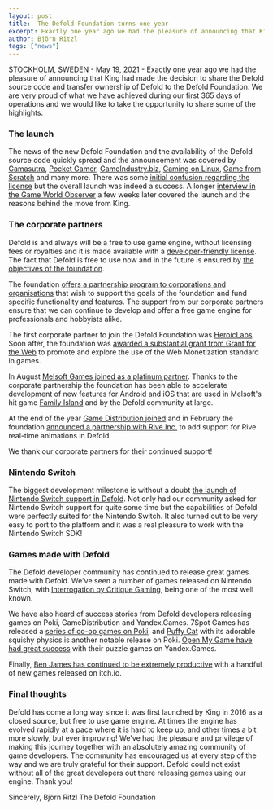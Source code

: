 ```yaml
---
layout: post
title:  The Defold Foundation turns one year
excerpt: Exactly one year ago we had the pleasure of announcing that King had decided to share the Defold source code and transfer ownership of Defold to the Defold Foundation. We are very proud of what we have achieved during our first 365 days of operations and we would like to take the opportunity to share some of the highlights.
author: Björn Ritzl
tags: ["news"]
---
```


STOCKHOLM, SWEDEN - May 19, 2021 - Exactly one year ago we had the pleasure of announcing that King had made the decision to share the Defold source code and transfer ownership of Defold to the Defold Foundation. We are very proud of what we have achieved during our first 365 days of operations and we would like to take the opportunity to share some of the highlights.


### The launch
The news of the new Defold Foundation and the availability of the Defold source code quickly spread and the announcement was covered by [Gamasutra](https://www.gamasutra.com/view/news/363208/King_has_opened_up_and_relinquished_control_of_the_Defold_game_engine.php), [Pocket Gamer](https://www.pocketgamer.biz/news/73390/king-defold-open-source/), [GameIndustry.biz](https://www.gamesindustry.biz/articles/2020-09-16-former-cd-projekt-and-techland-devs-form-new-studio-starward-industries), [Gaming on Linux](https://www.gamingonlinux.com/2020/05/cross-platform-game-engine-defold-is-now-open-source), [Game from Scratch](https://www.youtube.com/watch?v=ukpU058YN0I) and many more. There was some [initial confusion regarding the license](https://defold.com/2020/05/20/Some-thoughts-on-the-open-source-discussion/) but the overall launch was indeed a success. A longer [interview in the Game World Observer](https://gameworldobserver.com/2020/06/05/defold) a few weeks later covered the launch and the reasons behind the move from King.


### The corporate partners
Defold is and always will be a free to use game engine, without licensing fees or royalties and it is made available with a [developer-friendly license](https://defold.com/license/). The fact that Defold is free to use now and in the future is ensured by [the objectives of the foundation](https://defold.com/foundation/).

The foundation [offers a partnership program to corporations and organisations](https://defold.com/corporate-partnerships/) that wish to support the goals of the foundation and fund specific functionality and features. The support from our corporate partners ensure that we can continue to develop and offer a free game engine for professionals and hobbyists alike.

The first corporate partner to join the Defold Foundation was [HeroicLabs](https://defold.com/2020/05/26/Heroic-Labs-joins-as-a-corporate-partner/). Soon after, the foundation was [awarded a substantial grant from Grant for the Web](https://defold.com/2020/06/09/Defold-is-awarded-a-grant-from-Grant-for-the-Web/) to promote and explore the use of the Web Monetization standard in games.

In August [Melsoft Games joined as a platinum partner](https://defold.com/2020/08/11/Melsoft-Games-partners-with-the-Defold-Foundation/). Thanks to the corporate partnership the foundation has been able to accelerate development of new features for Android and iOS that are used in Melsoft's hit game [Family Island](https://play.google.com/store/apps/details?id=com.MelsoftGames.FamilyIslandFarm&hl=en&gl=US) and by the Defold community at large.

At the end of the year [Game Distribution joined](https://gamedistribution.com/) and in February the foundation [announced a partnership with Rive Inc.](https://defold.com/2021/02/16/The-Defold-Foundation-partners-with-Rive-Inc/) to add support for Rive real-time animations in Defold.

We thank our corporate partners for their continued support!


### Nintendo Switch
The biggest development milestone is without a doubt [the launch of Nintendo Switch support in Defold](https://defold.com/2020/06/24/Defold-adds-support-for-Nintendo-Switch/). Not only had our community asked for Nintendo Switch support for quite some time but the capabilities of Defold were perfectly suited for the Nintendo Switch. It also turned out to be very easy to port to the platform and it was a real pleasure to work with the Nintendo Switch SDK!


### Games made with Defold
The Defold developer community has continued to release great games made with Defold. We've seen a number of games released on Nintendo Switch, with [Interrogation by Critique Gaming](https://www.nintendo.com/games/detail/interrogation-you-will-be-deceived-switch/), being one of the most well known.

We have also heard of success stories from Defold developers releasing games on Poki, GameDistribution and Yandex.Games. 7Spot Games has released a [series of co-op games on Poki](https://poki.com/en/g/duo-survival), and [Puffy Cat](https://poki.com/en/g/puffy-cat) with its adorable squishy physics is another notable release on Poki. [Open My Game have had great success](https://defold.com/2021/03/15/Developer-Case-Study-Open-My-Game/) with their puzzle games on Yandex.Games.

Finally, [Ben James has continued to be extremely productive](https://benjames171.itch.io/) with a handful of new games released on itch.io.


### Final thoughts
Defold has come a long way since it was first launched by King in 2016 as a closed source, but free to use game engine. At times the engine has evolved rapidly at a pace where it is hard to keep up, and other times a bit more slowly, but ever improving! We've had the pleasure and privilege of making this journey together with an absolutely amazing community of game developers. The community has encouraged us at every step of the way and we are truly grateful for their support. Defold could not exist without all of the great developers out there releasing games using our engine. Thank you!

Sincerely,
Björn Ritzl
The Defold Foundation

